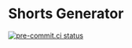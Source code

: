 # Shorts Generator

[![pre-commit.ci status](https://results.pre-commit.ci/badge/github/concaption/shorts-generator/main.svg)](https://results.pre-commit.ci/latest/github/concaption/shorts-generator/main)
